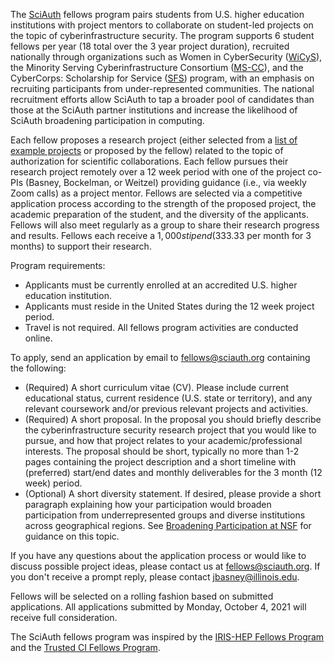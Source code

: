 The [SciAuth](https://sciauth.org/) fellows program pairs students from U.S. higher education institutions with project mentors to collaborate on student-led projects on the topic of cyberinfrastructure security. The program supports 6 student fellows per year (18 total over the 3 year project duration), recruited nationally through organizations such as Women in CyberSecurity ([WiCyS](https://www.wicys.org/)), the Minority Serving Cyberinfrastructure Consortium ([MS-CC](https://www.aamu.edu/about/administrative-offices/information-technology-services/initiatives/minority-serving-cyberinfrastructure-consortium/)), and the CyberCorps: Scholarship for Service ([SFS](https://www.sfs.opm.gov/)) program, with an emphasis on recruiting participants from under-represented communities. The national recruitment efforts allow SciAuth to tap a broader pool of candidates than those at the SciAuth partner institutions and increase the likelihood of SciAuth broadening participation in computing.

Each fellow proposes a research project (either selected from a [list of example projects](https://github.com/SciAuth/fellows/issues) or proposed by the fellow) related to the topic of authorization for scientific collaborations. Each fellow pursues their research project remotely over a 12 week period with one of the project co-PIs (Basney, Bockelman, or Weitzel) providing guidance (i.e., via weekly Zoom calls) as a project mentor. Fellows are selected via a competitive application process according to the strength of the proposed project, the academic preparation of the student, and the diversity of the applicants. Fellows will also meet regularly as a group to share their research progress and results. Fellows each receive a $1,000 stipend ($333.33 per month for 3 months) to support their research.

Program requirements:
* Applicants must be currently enrolled at an accredited U.S. higher education institution.
* Applicants must reside in the United States during the 12 week project period.
* Travel is not required. All fellows program activities are conducted online.

To apply, send an application by email to [fellows@sciauth.org](mailto:fellows@sciauth.org) containing the following:
* (Required) A short curriculum vitae (CV). Please include current educational status, current residence (U.S. state or territory), and any relevant coursework and/or previous relevant projects and activities.
* (Required) A short proposal. In the proposal you should briefly describe the cyberinfrastructure security research project that you would like to pursue, and how that project relates to your academic/professional interests. The proposal should be short, typically no more than 1-2 pages containing the project description and a short timeline with (preferred) start/end dates and monthly deliverables for the 3 month (12 week) period.
* (Optional) A short diversity statement. If desired, please provide a short paragraph explaining how your participation would broaden participation from underrepresented groups and diverse institutions across geographical regions. See [Broadening Participation at NSF](https://www.nsf.gov/od/broadeningparticipation/bp.jsp) for guidance on this topic.

If you have any questions about the application process or would like to discuss possible project ideas, please contact us at [fellows@sciauth.org](mailto:fellows@sciauth.org). If you don't receive a prompt reply, please contact [jbasney@illinois.edu](mailto:jbasney@illinois.edu).

Fellows will be selected on a rolling fashion based on submitted applications. All applications submitted by Monday, October 4, 2021 will receive full consideration.

The SciAuth fellows program was inspired by the [IRIS-HEP Fellows Program](https://iris-hep.org/fellows) and the [Trusted CI Fellows Program](https://trustedci.org/fellows).
